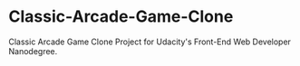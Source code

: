 # Classic-Arcade-Game-Clone
Classic Arcade Game Clone Project for Udacity's Front-End Web Developer Nanodegree.
